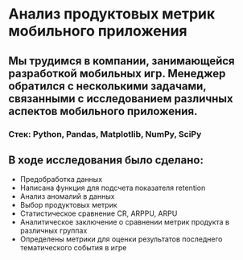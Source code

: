 # Анализ продуктовых метрик мобильного приложения
## Мы трудимся в компании, занимающейся разработкой мобильных игр. Менеджер обратился с несколькими задачами, связанными с исследованием различных аспектов мобильного приложения.
### Стек: Python, Pandas, Matplotlib, NumPy, SciPy
## В ходе исследования было сделано:
+ Предобработка данных
+ Написана функция для подсчета показателя retention
+ Анализ аномалий в данных
+ Выбор продуктовых метрик
+ Статистическое сравнение CR, ARPPU, ARPU
+ Аналитическое заключение о сравнении метрик продукта в различных группах
+ Определены метрики для оценки результатов последнего тематического события в игре
